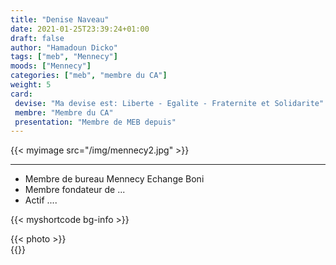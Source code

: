```yaml
---
title: "Denise Naveau"
date: 2021-01-25T23:39:24+01:00
draft: false
author: "Hamadoun Dicko"
tags: ["meb", "Mennecy"]
moods: ["Mennecy"]
categories: ["meb", "membre du CA"]
weight: 5
card:
 devise: "Ma devise est: Liberte - Egalite - Fraternite et Solidarite"
 membre: "Membre du CA"
 presentation: "Membre de MEB depuis"
---
```


{{< myimage src="/img/mennecy2.jpg" >}}
*** 
  * Membre de bureau  Mennecy Echange Boni
  * Membre fondateur de ...
  * Actif ....
  
 

{{< myshortcode bg-info  >}}
  <div class="container px-4">
    <div class="row gx-5">
    <div class="col">
        <div class="p-3 border bg-info border-0 text-center">{{< photo >}} </div>
      </div>
    </div>
  </div>
{{</myshortcode>}}



